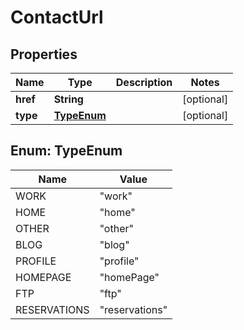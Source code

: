 

# ContactUrl


## Properties

| Name | Type | Description | Notes |
|------------ | ------------- | ------------- | -------------|
|**href** | **String** |  |  [optional] |
|**type** | [**TypeEnum**](#TypeEnum) |  |  [optional] |



## Enum: TypeEnum

| Name | Value |
|---- | -----|
| WORK | &quot;work&quot; |
| HOME | &quot;home&quot; |
| OTHER | &quot;other&quot; |
| BLOG | &quot;blog&quot; |
| PROFILE | &quot;profile&quot; |
| HOMEPAGE | &quot;homePage&quot; |
| FTP | &quot;ftp&quot; |
| RESERVATIONS | &quot;reservations&quot; |



